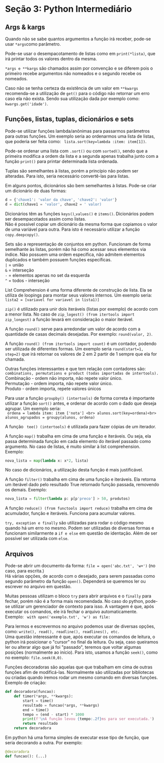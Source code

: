 # Seção 3: Python Intermediário 

## Args & kargs

Quando não se sabe quantos argumentos a função irá receber, pode-se usar ``*args``como parâmetro. 

Pode-se usar o desempacotamento de listas como em ``print(*lista)``, que irá printar todos os valores dentro da mesma. 

``*args e **kargs`` são chamados assim por convenção e se diferem pois o primeiro recebe argumentos não nomeados e o segundo recebe os nomeados. 

Caso não se tenha certeza da existência de um valor em ``**kwargs`` recomenda-se a utilização de ``get()`` para o código não retornar um erro caso ela não exista. Sendo sua utilização dada por exemplo como: ``kwargs.get('idade')``. 

## Funções, listas, tuplas, dicionários e sets

Pode-se utilizar funções lambda/anônimas para passarmos parâmetros para outras funções. Um exemplo seria ao ordenarmos uma lista de listas, que poderia ser feita como: `` lista.sort(key=lambda :item: item[1])``.

Pode-se ordenar uma lista com ``.sort()`` ou com ``sorted()``, sendo que a primeira modifica a ordem da lista e a segunda apenas trabalha junto com a função ``print()`` para printar determinada lista ordenada.

Tuplas são semelhantes à listas, porém a princípio não podem ser alteradas. Para isto, seria necessário convertê-las para listas.

Em alguns pontos, dicionários são bem semelhantes à listas. Pode-se criar um dicionário de duas formas:
```python
d = {'chave1': 'valor da chave', 'chave2': 'valor'}
d = dict(chave1 = 'valor', chave2 = ' valor)
```

Dicionários têm as funções ``keys()``,``values()`` e ``items()``.
Dicionários podem ser desempacotados assim como listas. <br>
Não é possível copiar um dicionário da mesma forma que copiamos o valor de uma variável para outra. Para isto é necessário utilizar a função ``copy.deepcopy()``.

Sets são a representação de conjuntos em python. Funcionam de forma semelhante às listas, porém não há como acessar seus elementos via índice. Não possuem uma ordem específica, não admitem elementos duplicados e também possuem funções específicas.<br>
``|`` = união <br>
``&`` = interseção <br>
``-`` = elementos apenas no set da esquerda <br> 
``^`` = todos - interseção <br>

List Comprehension é uma forma diferente de construção de lista. Ela se utiliza de loopings para montar seus valores internos. Um exemplo seria: `` lista2 = [variavel for variavel in lista1)]`` 

``zip()`` é utilizado para unir dois iteráveis (listas por exemplo) de acordo com a menor lista. No caso de ``zip_logest() (from itertools import zip_longest)`` a função levará em consideração o maior iterável. 

A função ``round()`` serve para arredondar um valor de acordo com a quantidade de casas decimais desejadas. Por exemplo: ``round(valor, 2)``.

A função ``round() (from itertools import count)`` é um contador, podendo ser utilizada de diferentes formas. Um exemplo seria ``round(start=1, step=2)`` que irá retornar os valores de 2 em 2  partir de 1 sempre que ela for chamada. 

Outras funções interessantes e que tem relação com contadores são: ``combinations, permutations e product (todas importadas de intertools).`` <br>
Combinação - ordem não importa, não repete valor único. <br>
Permutação - ordem importa, não repete valor único. <br>
Produto - ordem importa, repete valores únicos 

Para usar a função ``groupby() (intertools)`` de forma correta é importante utilizar a função ``sort()`` antes, e ordenar de acordo com o dado que deseja agrupar. Um exemplo seria:<br> `` 
ordena = lambda item: item ['nota'] <br>
alunos.sort(key=ordena)<br>
alunos_agrupados = groupy(alunos, ordena) ``

A função `` tee() (intertools)`` é utilizada para fazer cópias de um iterador. 

A função `` map() `` trabalha em cima de uma função e iteráveis. Ou seja, ela passa determinada função em cada elemento do iterável passado como argumento. No caso de listas, é muito similar à list comprehension. Exemplo: 
```python
nova_lista = map(lambda x: x*2, lista) 
```
No caso de dicionários, a utilização desta função é mais justificável. 

A função `` filter() `` trabalha em cima de uma função e iteráveis. Ela retorna um iterável dado pelo resultado True retornado função passada, removendo os demais. Exemplo:  
```python
nova_lista = filter(lambda p: p[p'preco'] > 50, produtos)
``` 

A função ``reduce() (from functools import reduce)`` trabalha em cima de acumulador, função e iteráveis. Funciona para acumular valores. 

``try, exception e finally`` são utilizadas para rodar o código mesmo quando há um erro no mesmo. Podem ser utilizadas de diversas formas e funcionam similarmente a ``if e else`` em questão de identação. Além de ser possível ser utilizada com ``else``.

## Arquivos

Pode-se abrir um documento da forma: ``file = open('abc.txt', 'w+')`` (no caso, para escrita.) <br>
Há várias opções, de acordo com o desejado, para serem passadas como segundo parâmetro da função ``open()``. Dependerá se queremos ler ou escrever no arquivo em questão.

Muitas pessoas utilizam o bloco ``try`` para abrir arquivos e o ``finally`` para fechar, porém não é a forma mais recomendada. No caso do python, pode-se utilizar um gerenciador de contexto para isso. A vantagem é que, após executar os comandos, ele irá fechar o arquivo automaticamente. <br>
Exemplo: `` with open('exemplo.txt', 'w') as file:``

Para lermos e escrevermos no arquivo podemos usar de diversas opções, como: ``write(), read(), readline(), readlines(), etc.`` <br>
Uma questão interessante é que, após executar os comandos de leitura, o python irá posicionar o "cursor" no final da leitura. Ou seja, caso queiramos ler ou alterar algo que já foi "passado", teremos que voltar algumas posições (normalmente ao início). Para isto, usamos a função ``seek()``, como no exemplo: ``file.seek(0,0)``. 

Funções decoradoras são aquelas que que trabalham em cima de outras funções afim de modificá-las. Normalmente são utilizadas por bibliotecas ou criadas quando iremos rodar um mesmo comando em diversas funções. Exemplo de criação:
```python
def decoradora(funcao):
    def timer(*args, **kwargs):
        start = time()
        resultado = funcao(*args, **kwargs)
        end = time()
        tempo = (end - start) * 1000
        print(f'\nA função levou {tempo:.2f}ms para ser executada.')
        return resultado
    return decoradora
```
Em python há uma forma simples de executar esse tipo de função, que seria decorando a outra. Por exemplo: 
```python
@decoradora
def funcao(): (...) 
```

